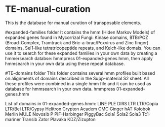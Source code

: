 # TE-manual-curation

This is the database for manual curation of transposable elements.

#expanded-families folder
It contains the hmm (Hiden Markov Models) of expanded genes found in Mycorrizal Fungi: Kinase domains, BTB/POZ (Broad-Complex, Tramtrack and Bric-a-brac/Poxvirus and Zinc finger) domains, Sel1-like tetratricopeptide repeats, and Kelch-like domais.
You can use it to search for these expanded families in your own data by creating a hmmersearch databse: hmmpress 01-expanded-genes.hmm, then apply hmmsearch in your own data using these repeat database.

#TE-domains folder
This folder contains several hmm profiles built based on alignments of domains described in the Supp-material S2 sheet.
All these profiles were combined in a single hmm file and it can be used as database for hmmsearch in your own data.
hmmpress 01-expanded-genes.hmm

List of domains in 01-expanded-genes.hmm: 
LINE
PLE
DIRS
LTR
LTR/Copia
LTR/Bel
LTR/Gypsy
Helitron
Crypton
Academ
CMC
Ginger
hAT
Kolobok
Merlin
MULE
Novosib
P
PIF-Harbinger
PiggyBac
Sola1
Sola2
Sola3
Tc1-mariner
Transib
Zator
Plavaka
KDZ/Zizupton
